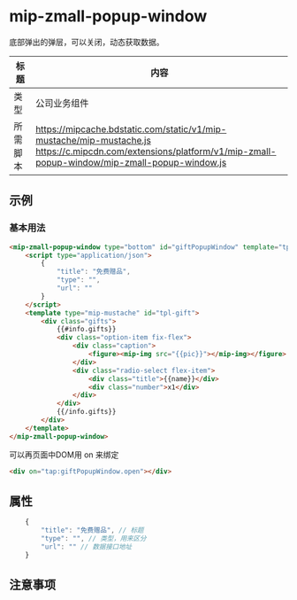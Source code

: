 # mip-zmall-popup-window

底部弹出的弹层，可以关闭，动态获取数据。

标题|内容
----|----
类型|公司业务组件
所需脚本|https://mipcache.bdstatic.com/static/v1/mip-mustache/mip-mustache.js<br>https://c.mipcdn.com/extensions/platform/v1/mip-zmall-popup-window/mip-zmall-popup-window.js

## 示例

### 基本用法

```html
<mip-zmall-popup-window type="bottom" id="giftPopupWindow" template="tpl-gift">
    <script type="application/json">
        {
            "title": "免费赠品",
            "type": "",
            "url": ""
        }
    </script>
    <template type="mip-mustache" id="tpl-gift">
        <div class="gifts">
            {{#info.gifts}}
            <div class="option-item fix-flex">
                <div class="caption">
                    <figure><mip-img src="{{pic}}"></mip-img></figure>
                </div>
                <div class="radio-select flex-item">
                    <div class="title">{{name}}</div>
                    <div class="number">x1</div>
                </div>
            </div>
            {{/info.gifts}}
        </div>
    </template>
</mip-zmall-popup-window>
```

可以再页面中DOM用 on 来绑定

```html
<div on="tap:giftPopupWindow.open"></div>
```



## 属性

```javascript
    {
        "title": "免费赠品", // 标题
        "type": "", // 类型，用来区分
        "url": "" // 数据接口地址
    }
```

## 注意事项


